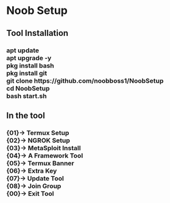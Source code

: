 <h1>Noob Setup</h1>

<h2>Tool Installation</h2>

<h3>apt update<br>apt upgrade -y<br>pkg install bash<br>pkg install git<br>git clone https://github.com/noobboss1/NoobSetup<br>cd NoobSetup<br>bash start.sh</h3>

<h2>In the tool</h2>

<h3>{01}-> Termux Setup<br>{02}-> NGROK Setup<br>{03}-> MetaSploit Install<br>{04}-> A Framework Tool<br>{05}-> Termux Banner<br>{06}-> Extra Key<br>{07}-> Update Tool<br>{08}-> Join Group<br>{00}-> Exit Tool</h3>
